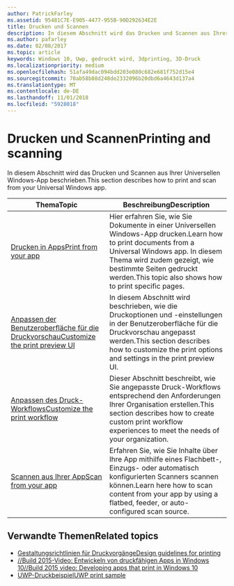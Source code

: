 ```yaml
---
author: PatrickFarley
ms.assetid: 95481C7E-E905-4477-955B-90D292634E2E
title: Drucken und Scannen
description: In diesem Abschnitt wird das Drucken und Scannen aus Ihrer Universellen Windows-App beschrieben.
ms.author: pafarley
ms.date: 02/08/2017
ms.topic: article
keywords: Windows 10, Uwp, gedruckt wird, 3dprinting, 3D-Druck
ms.localizationpriority: medium
ms.openlocfilehash: 51afa49dac094bdd203e080c682e681f752d15e4
ms.sourcegitcommit: 70ab58b88d248de2332096b20dbd6a4643d137a4
ms.translationtype: MT
ms.contentlocale: de-DE
ms.lasthandoff: 11/01/2018
ms.locfileid: "5928018"
---
```

# <a name="printing-and-scanning"></a><span data-ttu-id="06675-104">Drucken und Scannen</span><span class="sxs-lookup"><span data-stu-id="06675-104">Printing and scanning</span></span>


<span data-ttu-id="06675-105">In diesem Abschnitt wird das Drucken und Scannen aus Ihrer Universellen Windows-App beschrieben.</span><span class="sxs-lookup"><span data-stu-id="06675-105">This section describes how to print and scan from your Universal Windows app.</span></span>

| <span data-ttu-id="06675-106">Thema</span><span class="sxs-lookup"><span data-stu-id="06675-106">Topic</span></span> | <span data-ttu-id="06675-107">Beschreibung</span><span class="sxs-lookup"><span data-stu-id="06675-107">Description</span></span> | 
|-------|-------------|
| [<span data-ttu-id="06675-108">Drucken in Apps</span><span class="sxs-lookup"><span data-stu-id="06675-108">Print from your app</span></span>](print-from-your-app.md) | <span data-ttu-id="06675-109">Hier erfahren Sie, wie Sie Dokumente in einer Universellen Windows-App drucken.</span><span class="sxs-lookup"><span data-stu-id="06675-109">Learn how to print documents from a Universal Windows app.</span></span> <span data-ttu-id="06675-110">In diesem Thema wird zudem gezeigt, wie bestimmte Seiten gedruckt werden.</span><span class="sxs-lookup"><span data-stu-id="06675-110">This topic also shows how to print specific pages.</span></span> |
| [<span data-ttu-id="06675-111">Anpassen der Benutzeroberfläche für die Druckvorschau</span><span class="sxs-lookup"><span data-stu-id="06675-111">Customize the print preview UI</span></span>](customize-the-print-preview-ui.md) | <span data-ttu-id="06675-112">In diesem Abschnitt wird beschrieben, wie die Druckoptionen und -einstellungen in der Benutzeroberfläche für die Druckvorschau angepasst werden.</span><span class="sxs-lookup"><span data-stu-id="06675-112">This section describes how to customize the print options and settings in the print preview UI.</span></span> |
| [<span data-ttu-id="06675-113">Anpassen des Druck-Workflows</span><span class="sxs-lookup"><span data-stu-id="06675-113">Customize the print workflow</span></span>](print-workflow-customize.md) | <span data-ttu-id="06675-114">Dieser Abschnitt beschreibt, wie Sie angepasste Druck-Workflows entsprechend den Anforderungen Ihrer Organisation erstellen.</span><span class="sxs-lookup"><span data-stu-id="06675-114">This section describes how to create custom print workflow experiences to meet the needs of your organization.</span></span>  |
| [<span data-ttu-id="06675-115">Scannen aus Ihrer App</span><span class="sxs-lookup"><span data-stu-id="06675-115">Scan from your app</span></span>](scan-from-your-app.md) | <span data-ttu-id="06675-116">Erfahren Sie, wie Sie Inhalte über Ihre App mithilfe eines Flachbett-, Einzugs- oder automatisch konfigurierten Scanners scannen können.</span><span class="sxs-lookup"><span data-stu-id="06675-116">Learn here how to scan content from your app by using a flatbed, feeder, or auto-configured scan source.</span></span>|

## <a name="related-topics"></a><span data-ttu-id="06675-117">Verwandte Themen</span><span class="sxs-lookup"><span data-stu-id="06675-117">Related topics</span></span>

* [<span data-ttu-id="06675-118">Gestaltungsrichtlinien für Druckvorgänge</span><span class="sxs-lookup"><span data-stu-id="06675-118">Design guidelines for printing</span></span>](https://msdn.microsoft.com/library/windows/apps/Hh868178)
* [<span data-ttu-id="06675-119">//Build 2015-Video: Entwickeln von druckfähigen Apps in Windows 10</span><span class="sxs-lookup"><span data-stu-id="06675-119">//Build 2015 video: Developing apps that print in Windows 10</span></span>](https://channel9.msdn.com/Events/Build/2015/2-94)
* [<span data-ttu-id="06675-120">UWP-Druckbeispiel</span><span class="sxs-lookup"><span data-stu-id="06675-120">UWP print sample</span></span>](http://go.microsoft.com/fwlink/p/?LinkId=619984)
 

